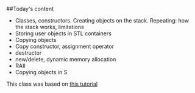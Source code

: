 

##Today's content

- Classes, constructors. Creating objects on the stack. Repeating: how the stack works, limitations
- Storing user objects in STL containers
- Copying objects
- Copy constructor, assignment operator
- destructor
- new/delete, dynamic memory allocation
- RAII
- Copying objects in S



This class was based on [this tutorial](https://www.programiz.com/cpp-programming/object-class)
